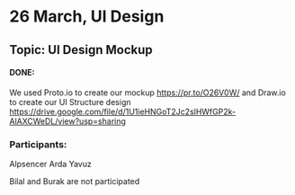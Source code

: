 # 26 March, UI Design
## Topic: UI Design Mockup
#### DONE:
We used Proto.io to create our mockup https://pr.to/O26V0W/
and Draw.io to create our UI Structure design https://drive.google.com/file/d/1U1ieHNGoT2Jc2slHWfGP2k-AlAXCWeDL/view?usp=sharing 

### Participants:
Alpsencer
Arda
Yavuz

Bilal and Burak are not participated
